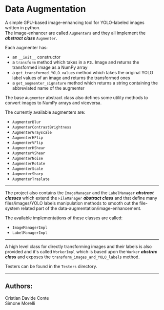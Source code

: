 # Data Augmentation
A simple GPU-based image-enhancing tool for YOLO-labeled images written in python. <br/>
The image-enhancer are called `Augmenters` and they all implement the _**abstract class**_ `Augmenter`. <br/>

Each augmenter has: 
- an `__init__` constructor 
- a `transform` method which takes in a `PIL` Image and returns the transformed image as a NumPy array
- a `get_transformed_YOLO_values` method which takes the original YOLO label values of an image and returns the transformed ones
- a `get_augmenter_signature` method which returns a string containing the abbreviated name of the augmenter  <br/>

The base `Augmenter` abstract class also defines some utility methods to convert images to NumPy arrays and viceversa. <br/>

The currently available augmenters are:
- `AugmenterBlur`
- `AugmenterContrastBrightness`
- `AugmenterGrayscale`
- `AugmenterHFlip`
- `AugmenterVFlip`
- `AugmenterHShear`
- `AugmenterVShear`
- `AugmenterNoise`
- `AugmenterRotate`
- `AugmenterScale`
- `AugmenterSharp`
- `AugmenterTraslate`

---

The project also contains the `ImageManager` and the `LabelManager` _**abstract classes**_ which extend the `FileManager` _**abstract class**_ and that define many files/images/YOLO labels manipulation methods to smooth out the file-system related part of the data-augmentation/image-enhancement. <br/>

The available implementations of these classes are called: 
- `ImageManagerImpl`
- `LabelManagerImpl`

---

A high level class for directly transforming images and their labels is also provided and it's called `WorkerImpl` which is based upon the `Worker` _**abstrac class**_ and exposes the `transform_images_and_YOLO_labels` method.

Testers can be found in the `Testers` directory.

--- 

## Authors:
Cristian Davide Conte <br/>
Simone Morelli
